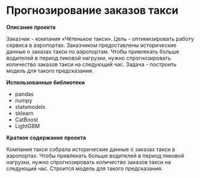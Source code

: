 # Прогнозирование заказов такси

**Описание проекта**

Заказчик - компания «Чётенькое такси».
Цель - оптимизировать работу сервиса в аэропортах.
Заказчиком предоставлены  исторические данные о заказах такси по аэропортам. 
Чтобы привлекать больше водителей в период пиковой нагрузки, нужно спрогнозировать количество заказов такси на следующий час.
Задача - построить модель для такого предсказания.

**Использованные библиотеки**
- pandas
- numpy
- statsmodels
- sklearn
- CatBoost
- LightGBM

**Краткое содержание проекта**

Компания такси собрала исторические данные о заказах такси в аэропортах. Чтобы привлекать больше водителей в период пиковой нагрузки, нужно спрогнозировать количество заказов такси на следующий час. Строится модель для такого предсказания.

